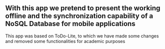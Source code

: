## With this app we pretend to present the working offline and the synchronization capability of a NoSQL Database for mobile applications
This app was based on ToDo-Lite, to which we have made some changes and removed some functionalities for academic purposes

